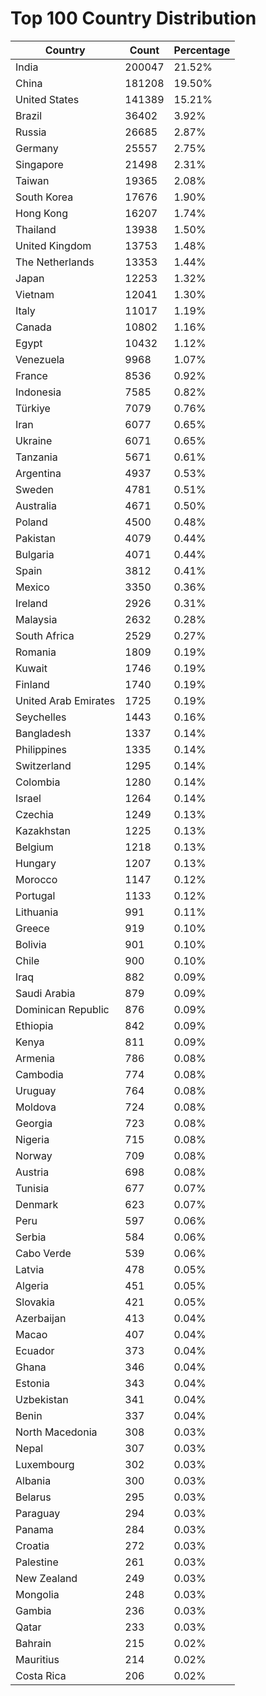 # Top 100 Country Distribution
| Country | Count | Percentage |
|----|----|----|
| India | 200047 | 21.52% |
| China | 181208 | 19.50% |
| United States | 141389 | 15.21% |
| Brazil | 36402 | 3.92% |
| Russia | 26685 | 2.87% |
| Germany | 25557 | 2.75% |
| Singapore | 21498 | 2.31% |
| Taiwan | 19365 | 2.08% |
| South Korea | 17676 | 1.90% |
| Hong Kong | 16207 | 1.74% |
| Thailand | 13938 | 1.50% |
| United Kingdom | 13753 | 1.48% |
| The Netherlands | 13353 | 1.44% |
| Japan | 12253 | 1.32% |
| Vietnam | 12041 | 1.30% |
| Italy | 11017 | 1.19% |
| Canada | 10802 | 1.16% |
| Egypt | 10432 | 1.12% |
| Venezuela | 9968 | 1.07% |
| France | 8536 | 0.92% |
| Indonesia | 7585 | 0.82% |
| Türkiye | 7079 | 0.76% |
| Iran | 6077 | 0.65% |
| Ukraine | 6071 | 0.65% |
| Tanzania | 5671 | 0.61% |
| Argentina | 4937 | 0.53% |
| Sweden | 4781 | 0.51% |
| Australia | 4671 | 0.50% |
| Poland | 4500 | 0.48% |
| Pakistan | 4079 | 0.44% |
| Bulgaria | 4071 | 0.44% |
| Spain | 3812 | 0.41% |
| Mexico | 3350 | 0.36% |
| Ireland | 2926 | 0.31% |
| Malaysia | 2632 | 0.28% |
| South Africa | 2529 | 0.27% |
| Romania | 1809 | 0.19% |
| Kuwait | 1746 | 0.19% |
| Finland | 1740 | 0.19% |
| United Arab Emirates | 1725 | 0.19% |
| Seychelles | 1443 | 0.16% |
| Bangladesh | 1337 | 0.14% |
| Philippines | 1335 | 0.14% |
| Switzerland | 1295 | 0.14% |
| Colombia | 1280 | 0.14% |
| Israel | 1264 | 0.14% |
| Czechia | 1249 | 0.13% |
| Kazakhstan | 1225 | 0.13% |
| Belgium | 1218 | 0.13% |
| Hungary | 1207 | 0.13% |
| Morocco | 1147 | 0.12% |
| Portugal | 1133 | 0.12% |
| Lithuania | 991 | 0.11% |
| Greece | 919 | 0.10% |
| Bolivia | 901 | 0.10% |
| Chile | 900 | 0.10% |
| Iraq | 882 | 0.09% |
| Saudi Arabia | 879 | 0.09% |
| Dominican Republic | 876 | 0.09% |
| Ethiopia | 842 | 0.09% |
| Kenya | 811 | 0.09% |
| Armenia | 786 | 0.08% |
| Cambodia | 774 | 0.08% |
| Uruguay | 764 | 0.08% |
| Moldova | 724 | 0.08% |
| Georgia | 723 | 0.08% |
| Nigeria | 715 | 0.08% |
| Norway | 709 | 0.08% |
| Austria | 698 | 0.08% |
| Tunisia | 677 | 0.07% |
| Denmark | 623 | 0.07% |
| Peru | 597 | 0.06% |
| Serbia | 584 | 0.06% |
| Cabo Verde | 539 | 0.06% |
| Latvia | 478 | 0.05% |
| Algeria | 451 | 0.05% |
| Slovakia | 421 | 0.05% |
| Azerbaijan | 413 | 0.04% |
| Macao | 407 | 0.04% |
| Ecuador | 373 | 0.04% |
| Ghana | 346 | 0.04% |
| Estonia | 343 | 0.04% |
| Uzbekistan | 341 | 0.04% |
| Benin | 337 | 0.04% |
| North Macedonia | 308 | 0.03% |
| Nepal | 307 | 0.03% |
| Luxembourg | 302 | 0.03% |
| Albania | 300 | 0.03% |
| Belarus | 295 | 0.03% |
| Paraguay | 294 | 0.03% |
| Panama | 284 | 0.03% |
| Croatia | 272 | 0.03% |
| Palestine | 261 | 0.03% |
| New Zealand | 249 | 0.03% |
| Mongolia | 248 | 0.03% |
| Gambia | 236 | 0.03% |
| Qatar | 233 | 0.03% |
| Bahrain | 215 | 0.02% |
| Mauritius | 214 | 0.02% |
| Costa Rica | 206 | 0.02% |
